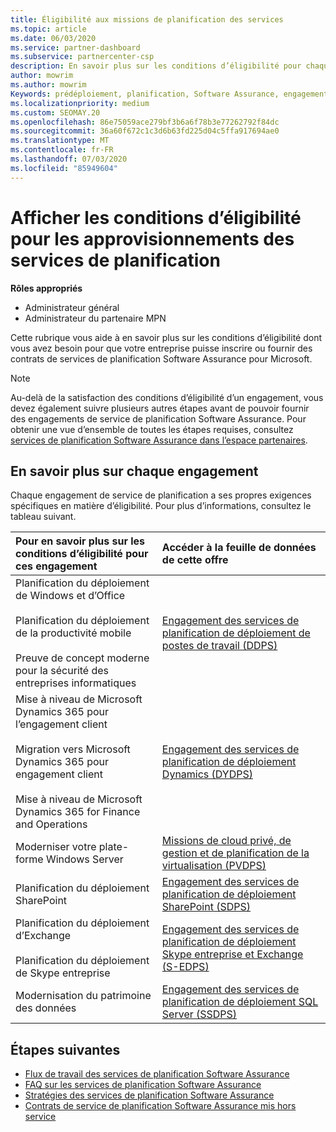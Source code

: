 ```yaml
---
title: Éligibilité aux missions de planification des services
ms.topic: article
ms.date: 06/03/2020
ms.service: partner-dashboard
ms.subservice: partnercenter-csp
description: En savoir plus sur les conditions d’éligibilité pour chaque engagement de service de planification Software assurance qu’une société souhaite offrir aux clients d’entreprise.
author: mowrim
ms.author: mowrim
Keywords: prédéploiement, planification, Software Assurance, engagement, exigences, éligibilité, offre
ms.localizationpriority: medium
ms.custom: SEOMAY.20
ms.openlocfilehash: 86e75059ace279bf3b6a6f78b3e77262792f84dc
ms.sourcegitcommit: 36a60f672c1c3d6b63fd225d04c5ffa917694ae0
ms.translationtype: MT
ms.contentlocale: fr-FR
ms.lasthandoff: 07/03/2020
ms.locfileid: "85949604"
---
```

# <a name="view-eligibility-requirements-for-planning-services-engagements"></a>Afficher les conditions d’éligibilité pour les approvisionnements des services de planification

**Rôles appropriés**

- Administrateur général
- Administrateur du partenaire MPN

Cette rubrique vous aide à en savoir plus sur les conditions d’éligibilité dont vous avez besoin pour que votre entreprise puisse inscrire ou fournir des contrats de services de planification Software Assurance pour Microsoft.

>[!NOTE]
> Au-delà de la satisfaction des conditions d’éligibilité d’un engagement, vous devez également suivre plusieurs autres étapes avant de pouvoir fournir des engagements de service de planification Software Assurance. Pour obtenir une vue d’ensemble de toutes les étapes requises, consultez [services de planification Software Assurance dans l’espace partenaires](software-assurance-dps.md).

## <a name="learn-more-about-each-engagement"></a>En savoir plus sur chaque engagement

Chaque engagement de service de planification a ses propres exigences spécifiques en matière d’éligibilité. Pour plus d’informations, consultez le tableau suivant.

|**Pour en savoir plus sur les conditions d’éligibilité pour ces engagement**   |**Accéder à la feuille de données de cette offre**  |
|:------------------------------------|:------------------|
| Planification du déploiement de Windows et d’Office<br/><br/> Planification du déploiement de la productivité mobile<br/><br/> Preuve de concept moderne pour la sécurité des entreprises informatiques | [Engagement des services de planification de déploiement de postes de travail (DDPS)](https://go.microsoft.com/fwlink/?linkid=2116072) |
| Mise à niveau de Microsoft Dynamics 365 pour l’engagement client<br/><br/> Migration vers Microsoft Dynamics 365 pour engagement client<br/><br/> Mise à niveau de Microsoft Dynamics 365 for Finance and Operations  | [Engagement des services de planification de déploiement Dynamics (DYDPS)](https://go.microsoft.com/fwlink/?linkid=2116073)  |
| Moderniser votre plate-forme Windows Server | [Missions de cloud privé, de gestion et de planification de la virtualisation (PVDPS)](https://go.microsoft.com/fwlink/?linkid=2115982) |
| Planification du déploiement SharePoint   | [Engagement des services de planification de déploiement SharePoint (SDPS)](https://go.microsoft.com/fwlink/?linkid=2116074)  |
| Planification du déploiement d’Exchange<br/><br/> Planification du déploiement de Skype entreprise  | [Engagement des services de planification de déploiement Skype entreprise et Exchange (S-EDPS)](https://go.microsoft.com/fwlink/?linkid=2116075)  |
| Modernisation du patrimoine des données  | [Engagement des services de planification de déploiement SQL Server (SSDPS)](https://go.microsoft.com/fwlink/?linkid=2116076)  |

## <a name="next-steps"></a>Étapes suivantes

- [Flux de travail des services de planification Software Assurance](https://go.microsoft.com/fwlink/?linkid=2115983)
- [FAQ sur les services de planification Software Assurance](https://go.microsoft.com/fwlink/?linkid=2116077)
- [Stratégies des services de planification Software Assurance](https://go.microsoft.com/fwlink/?linkid=2115984)
- [Contrats de service de planification Software Assurance mis hors service](https://query.prod.cms.rt.microsoft.com/cms/api/am/binary/RE4sln9)
